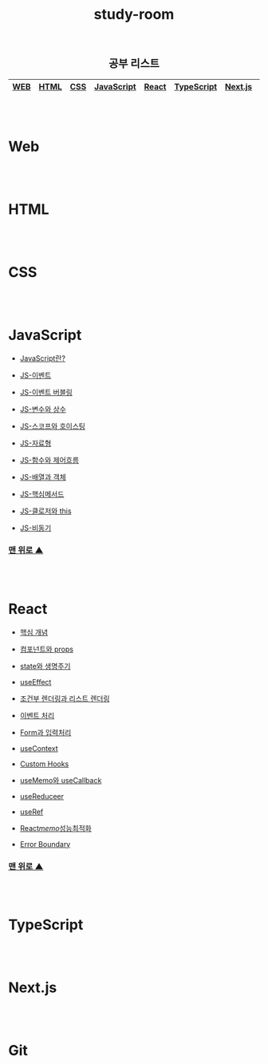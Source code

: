 <div align=center>
  <br>
<h1 id="top">study-room</h1>
  <br>

## 공부 리스트

| [**WEB**](#web) | [**HTML**](#html) | [**CSS**](#css) | [**JavaScript**](#javascript) | [**React**](#react) | [TypeScript](#typescript) | [Next.js](#nextjs) | [**Git**](#git) |
| --------------- | ----------------- | --------------- | ----------------------------- | ------------------- | ------------------------- | ------------------ | --------------- |

</div>

<br />
<br />

# Web

<br />
<br />

# HTML

<br />
<br />

# CSS

<br />
<br />

# JavaScript

- [JavaScript란?](./JavaScript/JavaScript란.md)

- [JS-이벤트](./JavaScript/JS-이벤트.md)

- [JS-이벤트 버블링](./JavaScript/JS-이벤트-버블링.md)

- [JS-변수와 상수](./JavaScript/JS-변수와상수.md)

- [JS-스코프와 호이스팅](./JavaScript/JS-스코프-호이스팅.md)

- [JS-자료형](./JavaScript/JS-자료형.md)

- [JS-함수와 제어흐름](./JavaScript/JS-함수와제어흐름.md)

- [JS-배열과 객체](./JavaScript/JS-배열과객체.md)

- [JS-핵심메서드](./JavaScript/JS-핵심메서드.md)

- [JS-클로저와 this](./JavaScript/JS-클로저-this.md)

- [JS-비동기](./JavaScript/JS-비동기.md)

### [맨 위로 ▲](#top)

<br />
<br />

# React

- [핵심 개념](./React/핵심개념.md)

- [컴포넌트와 props](./React/컴포넌트와prop.md)

- [state와 생명주기](./React/state와_생명주기.md)

- [useEffect](./React/useEffect.md)

- [조건부 렌더링과 리스트 렌더링](./React/조건부%20렌더링과%20리스트%20렌더링.md)

- [이벤트 처리](./React/이벤트%20처리.md)

- [Form과 입력처리](./React/Form과%20입력처리.md)

- [useContext](./React/useContext.md)

- [Custom Hooks](./React/Custom%20Hooks.md)

- [useMemo와 useCallback](./React/useMemo와%20usecallback.md)

- [useReduceer](./React/useReducer.md)

- [useRef](./React/useRef.md)

- [React*memo*성능최적화](./React/React_memo_성능_최적화.md)

- [Error Boundary](/React/Error_Boundaries.md)

### [맨 위로 ▲](#top)

<br />
<br />

# TypeScript

<br />
<br />

# Next.js

<br />
<br />

# Git

